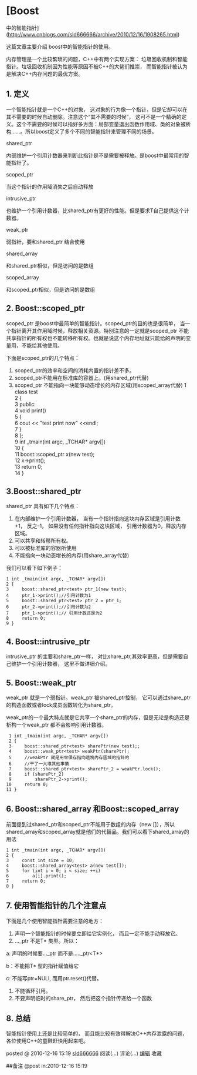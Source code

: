 #  [Boost
中的智能指针](http://www.cnblogs.com/sld666666/archive/2010/12/16/1908265.html)

这篇文章主要介绍 boost中的智能指针的使用。

内存管理是一个比较繁琐的问题，C++中有两个实现方案： 垃圾回收机制和智能指针。垃圾回收机制因为性能等原因不被C++的大佬们推崇，
而智能指针被认为是解决C++内存问题的最优方案。

## 1\. 定义

一个智能指针就是一个C++的对象， 这对象的行为像一个指针，但是它却可以在其不需要的时候自动删除。注意这个“其不需要的时候”，
这可不是一个精确的定义。这个不需要的时候可以指好多方面：局部变量退出函数作用域、类的对象被析构……。所以boost定义了多个不同的智能指针来管理不同的场景。

shared_ptr<T>

内部维护一个引用计数器来判断此指针是不是需要被释放。是boost中最常用的智能指针了。

scoped_ptr<t>

当这个指针的作用域消失之后自动释放

intrusive_ptr<T>

也维护一个引用计数器，比shared_ptr有更好的性能。但是要求T自己提供这个计数器。

weak_ptr<T>

弱指针，要和shared_ptr 结合使用

shared_array<T>

和shared_ptr相似，但是访问的是数组

scoped_array<T>

和scoped_ptr相似，但是访问的是数组

## 2\. Boost::scoped_ptr<T>

scoped_ptr 是boost中最简单的智能指针。scoped_ptr的目的也是很简单，
当一个指针离开其作用域时候，释放相关资源。特别注意的一定就是scoped_ptr
不能共享指针的所有权也不能转移所有权。也就是说这个内存地址就只能给的声明的变量用，不能给其他使用。

下面是scoped_ptr的几个特点：

  1. scoped_ptr的效率和空间的消耗内置的指针差不多。
  2. scoped_ptr不能用在标准库的容器上。(用shared_ptr代替)
  3. scoped_ptr 不能指向一块能够动态增长的内存区域(用scoped_array代替)
     1 class test   
     2 {   
     3 public:   
     4     void print()   
     5     {   
     6         cout << "test print now" <<endl;   
     7     }   
     8 };  
     9 int _tmain(int argc, _TCHAR* argv[])   
    10 {   
    11     boost::scoped_ptr<test> x(new test);   
    12     x->print();   
    13     return 0;   
    14 }

## 3.Boost::shared_ptr<T>

shared_ptr 具有如下几个特点：

  1. 在内部维护一个引用计数器， 当有一个指针指向这块内存区域是引用计数+1， 反之-1， 如果没有任何指针指向这块区域， 引用计数器为0，释放内存区域。
  2. 可以共享和转移所有权。
  3. 可以被标准库的容器所使用
  4. 不能指向一块动态增长的内存(用share_array代替)

我们可以看下如下例子：

    1 int _tmain(int argc, _TCHAR* argv[])   
    2 {   
    3     boost::shared_ptr<test> ptr_1(new test);   
    4     ptr_1->print();//引用计数为1  
    5     boost::shared_ptr<test> ptr_2 = ptr_1;   
    6     ptr_2->print();//引用计数为2  
    7     ptr_1->print();// 引用计数还是为2  
    8     return 0;   
    9 }

## 4\. Boost::intrusive_ptr<T>

intrusive_ptr 的主要和share_ptr一样， 对比share_ptr,其效率更高，但是需要自己维护一个引用计数器， 这里不做详细介绍。

## 5\. Boost::weak_ptr<T>

weak_ptr 就是一个弱指针。weak_ptr 被shared_ptr控制，
它可以通过share_ptr的构造函数或者lock成员函数转化为share_ptr。

weak_ptr的一个最大特点就是它共享一个share_ptr的内存，但是无论是构造还是析构一个weak_ptr 都不会影响引用计数器。

     1 int _tmain(int argc, _TCHAR* argv[])   
     2 {   
     3     boost::shared_ptr<test> sharePtr(new test);;  
     4     boost::weak_ptr<test> weakPtr(sharePtr);   
     5     //weakPtr 就是用來保存指向這塊內存區域的指針的   
     6     //干了一大堆其他事情  
     7     boost::shared_ptr<test> sharePtr_2 = weakPtr.lock();   
     8     if (sharePtr_2)   
     9         sharePtr_2->print();  
    10     return 0;   
    11 }

## 6\. Boost::shared_array<T> 和Boost::scoped_array<T>

前面提到过shared_ptr和scoped_ptr不能用于数组的内存（new
[]），所以shared_array和scoped_array就是他们的代替品。我们可以看下shared_array的用法

    1 int _tmain(int argc, _TCHAR* argv[])   
    2 {   
    3     const int size = 10;   
    4     boost::shared_array<test> a(new test[]);  
    5     for (int i = 0; i < size; ++i)   
    6         a[i].print();  
    7     return 0;   
    8 }

## 7\. 使用智能指针的几个注意点

下面是几个使用智能指针需要注意的地方：

  1. 声明一个智能指针的时候要立即给它实例化， 而且一定不能手动释放它。
  2. …_ptr<T> 不是T* 类型。所以：

a: 声明的时候要…_ptr<T> 而不是….._ptr<T*>

b：不能把T* 型的指针赋值给它

c: 不能写ptr=NULl, 而用ptr.reset()代替。

  1. 不能循环引用。
  2. 不要声明临时的share_ptr， 然后把这个指针传递给一个函数

## 8\. 总结

智能指针使用上还是比较简单的， 而且能比较有效得解决C++内存泄露的问题，各位使用C++的童鞋赶快用起来吧。

posted @ 2010-12-16 15:19 [sld666666](http://www.cnblogs.com/sld666666/)
阅读(...) 评论(...) [编辑](https://i.cnblogs.com/EditPosts.aspx?postid=1908265) 收藏

##备注 
 @post in:2010-12-16 15:19